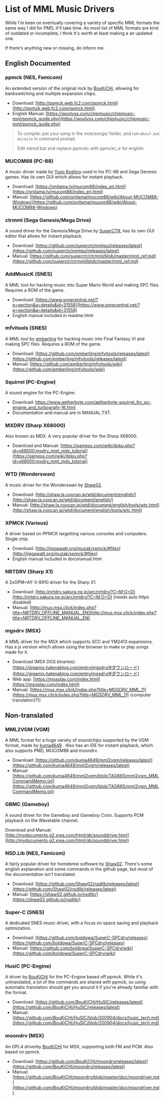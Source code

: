 # List of MML Music Drivers

While I'm keen on eventually covering a variety of specific MML formats the same way I did for PMD, it'll take time. As most list of MML formats are kind of outdated or incomplete, I think it's worth at least making a an updated one.

If there's anything new or missing, do inform me.

## English Documented

### ppmck (NES, Famicom)
An extended version of the original mck by [BouKiCHi](https://twitter.com/boukichi_numloc), allowing for bankswitching and multiple expansion chips.

- Download: [http://ppmck.web.fc2.com/ppmck.html](http://ppmck.web.fc2.com/ppmck.html)
- English Manual: [https://woolyss.com/chipmusic/chipmusic-mml/ppmck_guide.php](https://woolyss.com/chipmusic/chipmusic-mml/ppmck_guide.php)

> To compile: put your song in the mck/songs/ folder, and run `mknsf.bat miracle` in command prompt.
>
> Edit mknsf.bat and replace ppmckc with ppmckc_e for english.

### MUCOM88 (PC-88)

A music driver made by [Yuzo Koshiro](https://twitter.com/yuzokoshiro) used in his PC-88 and Sega Genesis games. Has its own GUI which allows for instant playback.

- Download: [https://onitama.tv/mucom88/index_en.html](https://onitama.tv/mucom88/index_en.html)
- Manual: [https://github.com/onitama/mucom88/wiki/About-MUCOM88-Windows](https://github.com/onitama/mucom88/wiki/About-MUCOM88-Windows)

### ctrmml (Sega Genesis/Mega Drive)

A sound driver for the Genesis/Mega Drive by [SuperCTR](https://twitter.com/SuperCTR), has its own GUI editor that allows for instant playback.

- Download: [https://github.com/superctr/mmlgui/releases/latest](https://github.com/superctr/mmlgui/releases/latest)
- Manual: [https://github.com/superctr/ctrmml/blob/master/mml_ref.md](https://github.com/superctr/ctrmml/blob/master/mml_ref.md)


### AddMusicK (SNES)

A MML tool for hacking music into Super Mario World and making SPC files. Requires a ROM of the game.

- Download: [https://www.smwcentral.net/?p=section&a=details&id=31558](https://www.smwcentral.net/?p=section&a=details&id=31558)
- English manual included in readme.html

### mfvitools (SNES)

A MML tool by [emberling](https://twitter.com/jen_imago) for hacking music into Final Fantasy VI and making SPC files. Requires a ROM of the game.

- Download: [https://github.com/emberling/mfvitools/releases/latest](https://github.com/emberling/mfvitools/releases/latest)
- Manual: [https://github.com/emberling/mfvitools/wiki](https://github.com/emberling/mfvitools/wiki)

### Squirrel (PC-Engine)
A sound engine for the PC-Engine.

- Download: https://www.aetherbyte.com/aetherbyte-squirrel_for_pc-engine_and_turbografx-16.html
- Documentation and manual are in MANUAL.TXT.

### MXDRV (Sharp X68000)

Also known as MDX. A very popular driver for the Sharp X68000.

- Download and Manual: [https://gamesx.com/wiki/doku.php?id=x68000:mxdrv_mml_mdx_tutorial](https://gamesx.com/wiki/doku.php?id=x68000:mxdrv_mml_mdx_tutorial)

### WTD (Wonderswan)

A music driver for the Wonderswan by [Shaw02](https://twitter.com/sha_w_).

- Download: [http://shaw.la.coocan.jp/wtd/document/english/](http://shaw.la.coocan.jp/wtd/document/english/)
- Manual: [http://shaw.la.coocan.jp/wtd/document/english/tools/wtc.html](http://shaw.la.coocan.jp/wtd/document/english/tools/wtc.html)

### XPMCK (Various)

A driver based on PPMCK targetting various consoles and computers. Single chip.

- Download: [http://jiggawatt.org/muzak/xpmck/#files](http://jiggawatt.org/muzak/xpmck/#files)
- English manual included in doc\manual.html

### NRTDRV (Sharp X1)

A 2xOPM+AY-3-8910 driver for the Sharp X1.

- Download: [http://nrtdrv.sakura.ne.jp/arc/nrtdrv/?C=M;O=D](http://nrtdrv.sakura.ne.jp/arc/nrtdrv/?C=M;O=D) (needs auto https disabled)
- Manual: [http://mus.msx.click/index.php?title=NRTDRV_OFFLINE_MANUAL_EN](http://mus.msx.click/index.php?title=NRTDRV_OFFLINE_MANUAL_EN)

### mgsdrv (MSX)

A MML driver for the MSX which supports SCC and YM2413 expansions. Has a js version which allows using the browser to make or play songs made for it.

- Download (MSX DOS binaries): [https://gigamix.hatenablog.com/entry/mgsdrv/#ダウンロード](https://gigamix.hatenablog.com/entry/mgsdrv/#ダウンロード)
- Web app: [https://msxplay.com/index.html](https://msxplay.com/index.html)
- Manual: [https://mus.msx.click/index.php?title=MGSDRV_MML_11](https://mus.msx.click/index.php?title=MGSDRV_MML_11) (computer translation(?))

## Non-translated

### MML2VGM (VGM)
A MML format for a huge variety of soundchips supported by the VGM format, made by [kuma4649](https://twitter.com/kumakumakumaT_T) . Also has an IDE for instant playback, which also supports PMD, MUCOM88 and moondrv.

- Download: [https://github.com/kuma4649/mml2vgm/releases/latest](https://github.com/kuma4649/mml2vgm/releases/latest)
- Manual: [https://github.com/kuma4649/mml2vgm/blob/TAG665/mml2vgm_MMLCommandMemo.txt](https://github.com/kuma4649/mml2vgm/blob/TAG665/mml2vgm_MMLCommandMemo.txt)

### GBMC (Gameboy)

A sound driver for the Gameboy and Gameboy Color. Supports PCM playback on the Wavetable channel.

Download and Manual: [http://mydocuments.g2.xrea.com/html/gb/sounddriver.html](http://mydocuments.g2.xrea.com/html/gb/sounddriver.html)

### NSD.Lib (NES, Famicom)

A fairly popular driver for homebrew software by [Shaw02](https://twitter.com/sha_w_). There's some english explanation and some commands in the github page, but most of the documentation isn't translated.

- Download: [https://github.com/Shaw02/nsdlib/releases/latest](https://github.com/Shaw02/nsdlib/releases/latest)
- Manual: [https://shaw02.github.io/nsdlib/](https://shaw02.github.io/nsdlib/)

### Super-C (SNES)

A dedicated SNES music driver, with a focus on space saving and playback optimization.

- Download: [https://github.com/boldowa/SuperC-SPCdrv/releases](https://github.com/boldowa/SuperC-SPCdrv/releases)
- Manual: [https://github.com/boldowa/SuperC-SPCdrv/wiki](https://github.com/boldowa/SuperC-SPCdrv/wiki)

### HusiC (PC-Engine)

A driver by [BouKiCHi](https://twitter.com/boukichi_numloc) for the PC-Engine based off ppmck. While it's untranslated, a lot of the commands are shared with ppmck, so using automatic translation should get you around it if you're already familiar with the format.


- Download: [https://github.com/BouKiCHi/HuSIC/releases/latest](https://github.com/BouKiCHi/HuSIC/releases/latest)
- Manual: [https://github.com/BouKiCHi/HuSIC/blob/200904/docs/husic_tech.md](https://github.com/BouKiCHi/HuSIC/blob/200904/docs/husic_tech.md)

### moondrv (MSX)

An OPL4 driverby [BouKiCHi](https://twitter.com/boukichi_numloc) for MSX, supporting both FM and PCM. Also based on ppmck.

- Download: [https://github.com/BouKiCHi/moondrv/releases/latest](https://github.com/BouKiCHi/moondrv/releases/latest)
- Manual: [https://github.com/BouKiCHi/moondrv/blob/master/doc/moondriver.md](https://github.com/BouKiCHi/moondrv/blob/master/doc/moondriver.md)

